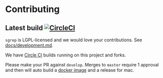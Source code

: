 # Contributing

## Latest build [![CircleCI](https://circleci.com/gh/returntocorp/sgrep.svg?style=svg)](https://circleci.com/gh/returntocorp/sgrep)

`sgrep` is LGPL-licensed and we would love your contributions.
See [docs/development.md](docs/development.md).

We have [Circle CI](https://circleci.com/gh/returntocorp/sgrep) builds running on this project and forks.

Please make your PR against `develop`. Merges to `master` require 1 approval and then will auto build a [docker image](https://hub.docker.com/r/returntocorp/sgrep) and a release for mac.
